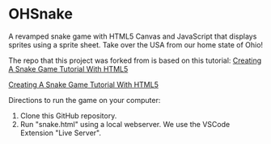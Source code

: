 # OHSnake
A revamped snake game with HTML5 Canvas and JavaScript that displays sprites using a sprite sheet.
Take over the USA from our home state of Ohio!

The repo that this project was forked from is based on this tutorial: [Creating A Snake Game Tutorial With HTML5](http://rembound.com/articles/creating-a-snake-game-tutorial-with-html5)

[Creating A Snake Game Tutorial With HTML5](http://rembound.com/articles/creating-a-snake-game-tutorial-with-html5)

Directions to run the game on your computer:
1. Clone this GitHub repository.
2. Run "snake.html" using a local webserver. We use the VSCode Extension "Live Server".
